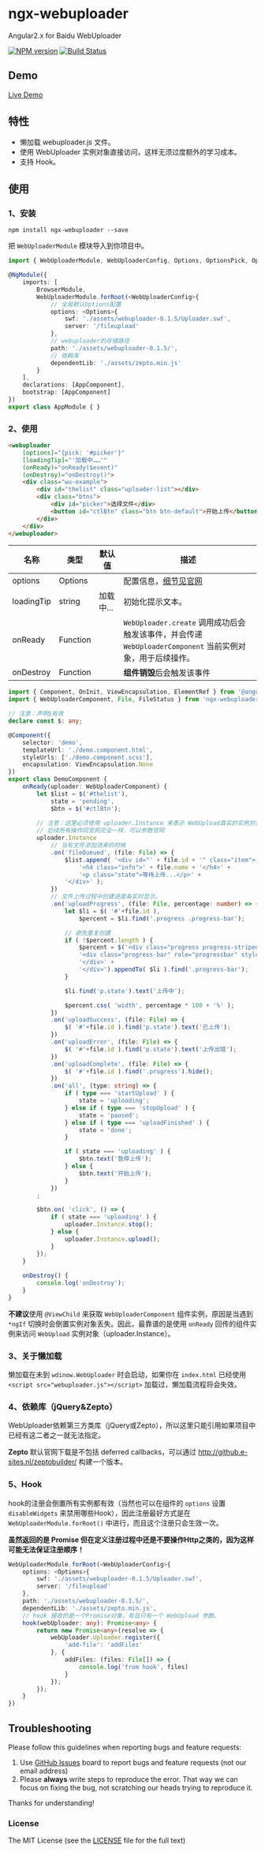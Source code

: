 # ngx-webuploader
Angular2.x for Baidu WebUploader

[![NPM version](https://img.shields.io/npm/v/ngx-webuploader.svg)](https://www.npmjs.com/package/ngx-webuploader)
[![Build Status](https://travis-ci.org/cipchk/ngx-webuploader.svg?branch=master)](https://travis-ci.org/cipchk/ngx-webuploader)


## Demo

[Live Demo](https://cipchk.github.io/ngx-webuploader/)

## 特性

+ 懒加载 webuploader.js 文件。
+ 使用 WebUploader 实例对象直接访问，这样无须过度额外的学习成本。
+ 支持 Hook。

## 使用

### 1、安装

```
npm install ngx-webuploader --save
```

把 `WebUploaderModule` 模块导入到你项目中。

```typescript
import { WebUploaderModule, WebUploaderConfig, Options, OptionsPick, OptionsThumb } from 'ngx-webuploader';

@NgModule({
    imports: [
        BrowserModule,
        WebUploaderModule.forRoot(<WebUploaderConfig>{
            // 全局默认Options配置
            options: <Options>{
                swf: './assets/webuploader-0.1.5/Uploader.swf',
                server: '/fileupload'
            },
            // webuploader的存储路径
            path: './assets/webuploader-0.1.5/',
            // 依赖库
            dependentLib: './assets/zepto.min.js'
        }
    ],
    declarations: [AppComponent],
    bootstrap: [AppComponent]
})
export class AppModule { }
```

### 2、使用

```html
<webuploader 
    [options]="{pick: '#picker'}" 
    [loadingTip]="'加载中……'"
    (onReady)="onReady($event)" 
    (onDestroy)="onDestroy()">
    <div class="wu-example">
        <div id="thelist" class="uploader-list"></div>
        <div class="btns">
            <div id="picker">选择文件</div>
            <button id="ctlBtn" class="btn btn-default">开始上传</button>
        </div>
    </div>
</webuploader>
```

| 名称    | 类型           | 默认值  | 描述 |
| ------- | ------------- | ----- | ----- |
| options | Options |  | 配置信息，[细节见官网](http://fex.baidu.com/webuploader/doc/index.html#WebUploader_Uploader_options) |
| loadingTip | string | 加载中... | 初始化提示文本。 |
| onReady | Function |  | `WebUploader.create` 调用成功后会触发该事件，并会传递 `WebUploaderComponent` 当前实例对象，用于后续操作。 |
| onDestroy | Function |  | **组件销毁**后会触发该事件 |

```typescript
import { Component, OnInit, ViewEncapsulation, ElementRef } from '@angular/core';
import { WebUploaderComponent, File, FileStatus } from 'ngx-webuploader';

// 注意：声明$有效
declare const $: any;

@Component({
    selector: 'demo',
    templateUrl: './demo.component.html',
    styleUrls: ['./demo.component.scss'],
    encapsulation: ViewEncapsulation.None
})
export class DemoComponent {
    onReady(uploader: WebUploaderComponent) {
        let $list = $('#thelist'),
            state = 'pending',
            $btn = $('#ctlBtn');
        
        // 注意：这里必须使用 uploader.Instance 来表示 WebUpload真实的实例对象。
        // 后续所有操作同官网完全一样，可以参数官网
        uploader.Instance
            // 当有文件添加进来的时候
            .on('fileQueued', (file: File) => {
                $list.append( '<div id="' + file.id + '" class="item">' +
                    '<h4 class="info">' + file.name + '</h4>' +
                    '<p class="state">等待上传...</p>' +
                '</div>' );
            })
            // 文件上传过程中创建进度条实时显示。
            .on('uploadProgress', (file: File, percentage: number) => {
                let $li = $( '#'+file.id ),
                    $percent = $li.find('.progress .progress-bar');

                // 避免重复创建
                if ( !$percent.length ) {
                    $percent = $('<div class="progress progress-striped active">' +
                    '<div class="progress-bar" role="progressbar" style="width: 0%">' +
                    '</div>' +
                    '</div>').appendTo( $li ).find('.progress-bar');
                }

                $li.find('p.state').text('上传中');

                $percent.css( 'width', percentage * 100 + '%' );
            })
            .on('uploadSuccess', (file: File) => {
                $( '#'+file.id ).find('p.state').text('已上传');
            })
            .on('uploadError', (file: File) => {
                $( '#'+file.id ).find('p.state').text('上传出错');
            })
            .on('uploadComplete', (file: File) => {
                $( '#'+file.id ).find('.progress').hide();
            })
            .on('all', (type: string) => {
                if ( type === 'startUpload' ) {
                    state = 'uploading';
                } else if ( type === 'stopUpload' ) {
                    state = 'paused';
                } else if ( type === 'uploadFinished' ) {
                    state = 'done';
                }

                if ( state === 'uploading' ) {
                    $btn.text('暂停上传');
                } else {
                    $btn.text('开始上传');
                }
            })
        ;

        $btn.on( 'click', () => {
            if ( state === 'uploading' ) {
                uploader.Instance.stop();
            } else {
                uploader.Instance.upload();
            }
        });
    }
    
    onDestroy() {
        console.log('onDestroy');
    }
}    
```

**不建议**使用 `@ViewChild` 来获取 `WebUploaderComponent` 组件实例，原因是当遇到 `*ngIf` 切换时会倒置实例对象丢失。因此，最靠谱的是使用 `onReady` 回传的组件实例来访问 `WebUpload` 实例对象（uploader.Instance）。

### 3、关于懒加载

懒加载在未到 `wdinow.WebUploader` 时会启动，如果你在 `index.html` 已经使用 `<script src="webuploader.js"></script>` 加载过，懒加载流程将会失效。

### 4、依赖库（jQuery&Zepto）

WebUploader依赖第三方类库（jQuery或Zepto），所以这里只能引用如果项目中已经有这二者之一就无法指定。

**Zepto** 默认官网下载是不包括 deferred callbacks，可以通过 http://github.e-sites.nl/zeptobuilder/ 构建一个版本。

### 5、Hook

hook的注册会倒置所有实例都有效（当然也可以在组件的 `options` 设置 `disableWidgets` 来禁用哪些Hook），因此注册最好方式是在 `WebUploaderModule.forRoot()` 中进行，而且这个注册只会生效一次。

**虽然返回的是 Promise 但在定义注册过程中还是不要操作Http之类的，因为这样可能无法保证注册顺序！**

```typescript
WebUploaderModule.forRoot(<WebUploaderConfig>{
    options: <Options>{
        swf: './assets/webuploader-0.1.5/Uploader.swf',
        server: '/fileupload'
    },
    path: './assets/webuploader-0.1.5/',
    dependentLib: './assets/zepto.min.js',
    // hook 接收的是一个Promise对象，有且只有一个 WebUpload 参数。
    hook(webUploader: any): Promise<any> {
        return new Promise<any>(resolve => {
            webUploader.Uploader.register({
                'add-file': 'addFiles'
            }, {
                addFiles: (files: File[]) => {
                    console.log('from hook', files)
                }
            });
        });
    }
})
```

## Troubleshooting

Please follow this guidelines when reporting bugs and feature requests:

1. Use [GitHub Issues](https://github.com/cipchk/ngx-webuploader/issues) board to report bugs and feature requests (not our email address)
2. Please **always** write steps to reproduce the error. That way we can focus on fixing the bug, not scratching our heads trying to reproduce it.

Thanks for understanding!

### License

The MIT License (see the [LICENSE](https://github.com/cipchk/ngx-webuploader/blob/master/LICENSE) file for the full text)

